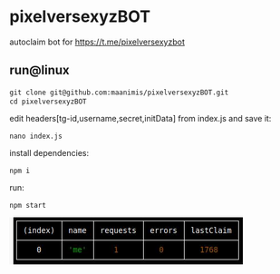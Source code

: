 # pixelversexyzBOT
autoclaim bot for https://t.me/pixelversexyzbot

## run@linux
```
git clone git@github.com:maanimis/pixelversexyzBOT.git 
cd pixelversexyzBOT
```
edit headers[tg-id,username,secret,initData] from index.js and save it:
```
nano index.js
```
install dependencies:
```
npm i
```

run:
```
npm start
```


![alt text](images/1.jpg)
